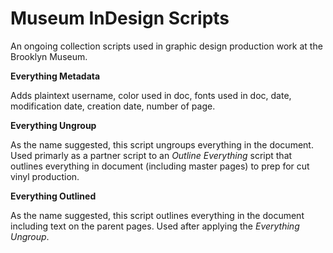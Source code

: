 # Museum InDesign Scripts
<p>An ongoing collection scripts used in graphic design production work at the Brooklyn Museum.</p>

**Everything Metadata**
<p>Adds plaintext username, color used in doc, fonts used in doc, date, modification date, creation date, number of page.</p>

**Everything Ungroup**
<p> As the name suggested, this script ungroups everything in the document. Used primarly as a partner script to an <i>Outline Everything</i> script that outlines everything in document (including master pages) to prep for cut vinyl production. </p>

**Everything Outlined**
<p> As the name suggested, this script outlines everything in the document including text on the parent pages. Used after applying the <i>Everything Ungroup</i>.</p>
